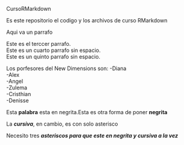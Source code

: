 CursoRMarkdown

Es este repositorio el codigo y los archivos de curso RMarkdown

Aqui va un parrafo

Este es el terccer parrafo.\
Este es un cuarto parrafo sin espacio.\
Este es un quinto parrafo sin espacio.

Los porfesores del New Dimensions son: -Diana\
-Alex\
-Angel\
-Zulema\
-Cristhian\
-Denisse

Esta **palabra** esta en negrita.Esta es otra forma de poner **negrita**

La ***cursiva***, en cambio, es con solo asterisco

Necesito tres ***asteriscos para que este en negrita y cursiva a la vez***
